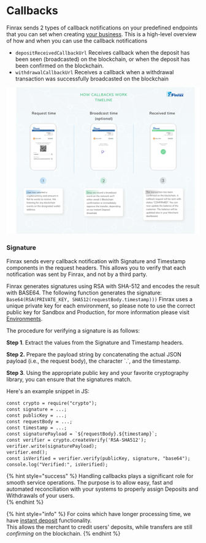 # Callbacks



Finrax sends 2 types of callback notifications on your predefined endpoints that you can set when creating [your business](https://blog.finrax.com/guides/how-to-create-a-business). This is a high-level overview of how and when you can use the callback notifications

* `depositReceivedCallbackUrl` Receives callback when the deposit has been seen \(broadcasted\) on the blockchain, or when the deposit has been confirmed on the blockchain.
* `withdrawalCallbackUrl` Receives a callback when a withdrawal transaction was successfully broadcasted on the blockchain

![](../../.gitbook/assets/callbacks-timeline.png)

### Signature

Finrax sends every callback notification with Signature and Timestamp components in the request headers. This allows you to verify that each notification was sent by Finrax, and not by a third party.

Finrax generates signatures using RSA with SHA-512 and encodes the result with BASE64. The following function generates the signature: `Base64(RSA(PRIVATE_KEY, SHA512(requestBody.timestamp)))`
 Finrax uses a unique private key for each environment, so please note to use the correct public key for Sandbox and Production, for more information please visit [Environments](../../environments.md).

The procedure for verifying a signature is as follows:

**Step 1**. Extract the values from the Signature and Timestamp headers.

**Step 2.** Prepare the payload string by concatenating the actual JSON payload \(i.e., the request body\), the character \`.\`, and the timestamp.

**Step 3**. Using the appropriate public key and your favorite cryptography library, you can ensure that the signatures match.
  
  
Here's an example snippet in JS:

```text
const crypto = require("crypto");
const signature = ...;
const publicKey = ...;
const requestBody = ...;
const timestamp = ...;
const signaturePayload = `${requestBody}.${timestamp}`;
const verifier = crypto.createVerify('RSA-SHA512');
verifier.write(signaturePayload);
verifier.end();
const isVerified = verifier.verify(publicKey, signature, "base64");
console.log("Verified:", isVerified);
```



{% hint style="success" %}
Handling callbacks plays a significant role for smooth service operations. The purpose is to allow easy, fast and automated reconciliation with your systems to properly assign Deposits and Withdrawals of your users.  
{% endhint %}

{% hint style="info" %}
For coins which have longer processing time, we have [instant deposit](https://blog.finrax.com/guides/instant-deposits) functionality.   
This allows the merchant to credit users' deposits, while transfers are still _confirming_ on the blockchain. 
{% endhint %}

